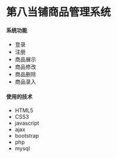# 第八当铺商品管理系统

#### 系统功能

*  登录
* 注册
* 商品展示
* 商品修改
* 商品删除
* 商品录入

#### 使用的技术

* HTML5
* CSS3
* javascript
* ajax
* bootstrap
* php
* mysql

